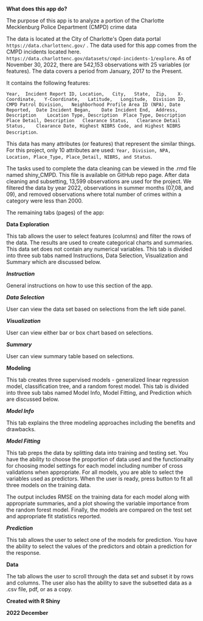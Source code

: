 **What does this app do?**

The purpose of this app is to analyze a portion of the Charlotte Mecklenburg Police Department (CMPD) crime data

The data is located at the City of Charlotte's Open data portal `https://data.charlottenc.gov/` . The data used for this app comes from the CMPD incidents located here. `https://data.charlottenc.gov/datasets/cmpd-incidents-1/explore`. As of November 30, 2022, there are 542,153 observations with 25 variables (or features). The data covers a period from January, 2017 to the Present.

It contains the following features:

`Year,	Incident Report ID,	Location,	City,	State,	Zip,	X-Coordinate,	Y-Coordinate,	Latitude,	Longitude,	Division ID,	CMPD Patrol Division,	Neighborhood Profile Area ID (NPA),	Date Reported,	Date Incident Began,	Date Incident End,	Address, Description	Location Type, Description	Place Type, Description	Place Detail, Description	Clearance Status,	Clearance Detail Status,	Clearance Date,	Highest NIBRS Code, and	Highest NIBRS Description`.

This data has many attributes (or features) that represent the similar things.  For this project, only 10 attributes are used: `Year, Division, NPA, Location, Place_Type, Place_Detail, NIBRS, and Status`.  

The tasks used to complete the data cleaning can be viewed in the .rmd file named shiny_CMPD. This file is available on GitHub repo page. After data cleaning and subsetting, 13,599 observations are used for the project.  We filtered the data by year 2022, observations in summer months (07,08, and 09), and removed observations where total number of crimes within a category were less than 2000.  


The remaining tabs (pages) of the app:

**Data Exploration**

This tab allows the user to select features (columns) and filter the rows of the data.  The results are used to create categorical charts and summaries.  This data set does not contain any numerical variables. This tab is divided into three sub tabs named Instructions, Data Selection, Visualization and Summary which are discussed below.

***Instruction***

General instructions on how to use this section of the app.

***Data Selection***

User can view the data set based on selections from the left side panel.

***Visualization***

User can view either bar or box chart based on selections.

***Summary***

User can view summary table based on selections.


**Modeling**

This tab creates three supervised models - generalized linear regression model, classification tree, and a random forest model.  This tab is divided into three sub tabs named Model Info, Model Fitting, and Prediction which are discussed below.

***Model Info***
    
This tab explains the three modeling approaches including the benefits and drawbacks.
        
***Model Fitting***
    
This tab preps the data by splitting data into training and testing set. You have the ability to choose the proportion of data used and the functionality for choosing model settings for each model including number of cross validations when appropriate. For all models, you are able to select the variables used as predictors.  When the user is ready, press button to fit all three models on the training data.

The output includes RMSE on the training data for each model along with appropriate summaries, and a plot showing the variable importance from the random forest model. Finally, the models are compared on the test set and appropriate fit statistics reported.
        
***Prediction***
    
This tab allows the user to select one of the models for prediction. You have the ability to select the values of the predictors and obtain a prediction for the response.

**Data**

The tab allows the user to scroll through the data set and subset it by rows and columns.  The user also has the ability to save the subsetted data as a .csv file, pdf, or as a copy.



**Created with R Shiny** 

**2022 December**